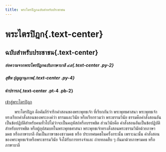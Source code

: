 ```yaml
---
title: พระไตรปิฎกฉบับสำหรับประชาชน
---
```


# **พระไตรปิฎก**{.text-center}
## ฉบับสำหรับประชาชน{.text-center}

##### ย่อความจากพระไตรปิฎกฉบับภาษาบาลี ๔๕{.text-center .py-2}
##### สุชีพ  ปุญญานุภาพ{.text-center .py-4}


#### **คำปรารภ**{.text-center  .pt-4 .pb-2}

<div class="text-center pb-2">
    <a class="btn btn-link" href="/pt">เข้าสู่พระไตรปิฎก</a>
</div>

พระไตรปิฎก คือคัมภีร์จารึกคำสอนของพระพุทธเจ้า ที่เรียกกันว่า พระพุทธศาสนา พระพุทธเจ้าทรงเรียกคำสั่งสอนของพระองค์ว่า ธรรมและวินัย หรือเรียกรวมว่า พระธรรมวินัย ธรรมคือคำสั่งสอนอันเป็นข้อปฏิบัติสำหรับคนทั่วไปไม่ว่าจะเป็นคฤหัสถ์หรือบรรพชิต ส่วนวินัยคือ คำสั่งสอนอันเป็นข้อปฏิบัติสำหรับบรรพชิต หรือผู้อุปสมบทในพระพุทธศาสนา พระพุทธเจ้าทรงสั่งสอนพระธรรมวินัยด้วยภาษามคธ หรือภาษาบาลี อันเป็นภาษาของชาวมคธ หรือ ประเทศมคธในครั้งกระนั้น เพราะฉะนั้น คำสั่งสอนของพระพุทธเจ้าหรือพระธรรมวินัย จึงได้รับการทรงจำและ ถ่ายทอดสืบ ๆ กันมาด้วยภาษามคธ หรือภาษาบาลี

<style>
p { 
   text-indent: 30px;
}
</style>